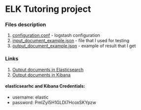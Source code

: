 # ELK Tutoring project

### Files description

1. [configuration.conf](https://github.com/yuran1734/elk-tutoring/blob/master/configuration.conf) - logstash configuration
2. [input_document_example.json](https://github.com/yuran1734/elk-tutoring/blob/master/jsons/input_document_example.json) - file that I used for testing
3. [output_document_example.json](https://github.com/yuran1734/elk-tutoring/blob/master/jsons/output_document_example.json) - example of result that I get

### Links
1. [Output documents in Elasticsearch](https://elastic:ZQSCKG1Z8BdBSxajh7ebragK@ecabb7613cba2f7470754b45ed1f732a.us-east-1.aws.found.io:9243/dimension/_search?pretty=true&q=*:*) 
2. [Output documents in Kibana](https://bf86913fe692be939b2b1e72befb5acf.us-east-1.aws.found.io:9243/app/kibana#/discover?_g=()&_a=(columns:!(_source),index:'591e50c0-5461-11e8-bc6d-83f105665de2',interval:auto,query:(language:lucene,query:''),sort:!('@timestamp',desc)))

#### elasticsearhc and Kibana Credentials:
* username: elastic
* password: PmlZyI5H1GLDI7HcoxSKYpzw

